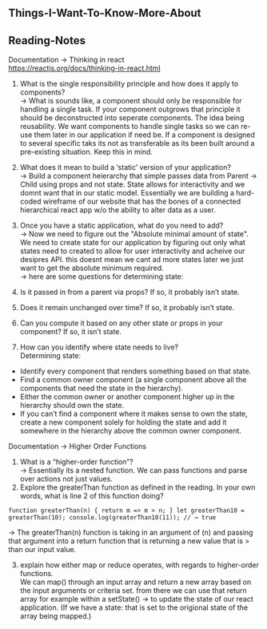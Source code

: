 ## Things-I-Want-To-Know-More-About  

## Reading-Notes  
Documentation -> Thinking in react  
https://reactjs.org/docs/thinking-in-react.html  

1. What is the single responsibility principle and how does it apply to components?  
-> What is sounds like, a component should only be responsible for handling a single task. If your component outgrows that principle it should be deconstructed into seperate components. The idea being reusability. We want components to handle single tasks so we can re-use them later in our application if need be. If a component is designed to several specific taks its not as transferable as its been built around a pre-existing situation. Keep this in mind.   


2. What does it mean to build a ‘static’ version of your application?  
-> Build a component heierarchy that simple passes data from Parent -> Child using props and not state. State allows for interactivity and we domnt want that in our static model. Essentially we are building a hard-coded wireframe of our website that has the bones of a connected hierarchical react app w/o the ability to alter data as a user.   


3. Once you have a static application, what do you need to add?  
-> Now we need to figure out the "Absolute minimal amount of state". We need to create state for our application by figuring out only what states need to created to allow for user interactivity and acheive our desipres API. this doesnt mean we cant ad more states later we just want to get the absolute minimum required.   
-> here are some questions for determining state:
1. Is it passed in from a parent via props? If so, it probably isn’t state.  
2. Does it remain unchanged over time? If so, it probably isn’t state.  
3. Can you compute it based on any other state or props in your component? If so, it isn’t state.  


4. How can you identify where state needs to live?   
Determining state:   
- Identify every component that renders something based on that state.  
- Find a common owner component (a single component above all the components that need the state in the hierarchy).  
- Either the common owner or another component higher up in the hierarchy should own the state.  
- If you can’t find a component where it makes sense to own the state, create a new component solely for holding the state and add it somewhere in the hierarchy above the common owner component.  


Documentation -> Higher Order Functions  
1. What is a “higher-order function”?  
-> Essentially its a nested function. We can pass functions and parse over actions not just values. 
2. Explore the greaterThan function as defined in the reading. In your own words, what is line 2 of this function doing?  

`function greaterThan(n) {
  return m => m > n;
}
let greaterThan10 = greaterThan(10);
console.log(greaterThan10(11));
// → true`  

-> The greaterThan(n) function is taking in an argument of (n) and passing that argument into a return function that is returning a new value that is > than our input value. 

3. explain how either map or reduce operates, with regards to higher-order functions.  
We can map() through an input array and return a new array based on the input arguments or criteria set. from there we can use that return array for example within a setState() -> to update the state of our react application. (If we have a state: that is set to the origional state of the array being mapped.)